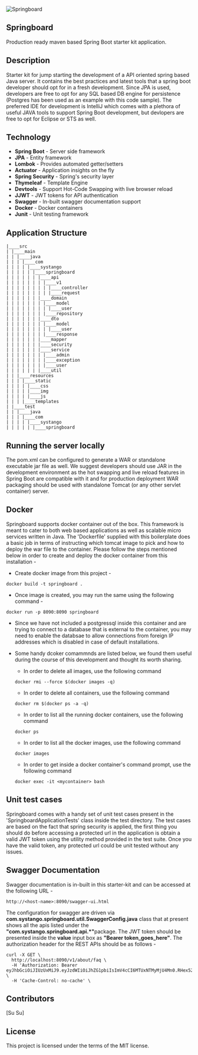 ![Springboard](https://github.com/SystangoTechnologies/Springboard/blob/master/src/main/resources/static/img/springboard-logo.png)

## Springboard
Production ready maven based Spring Boot starter kit application.

## Description
Starter kit for jump starting the development of a API oriented spring based Java server. It contains the best practices and latest tools that a spring boot developer should opt for in a fresh development. Since JPA is used, developers are free to opt for any SQL based DB engine for persistence (Postgres has been used as an example with this code sample). The preferred IDE for development is IntelliJ which comes with a plethora of useful JAVA tools to support Spring Boot development, but devlopers are free to opt for Eclipse or STS as well.

## Technology

- **Spring Boot**     - Server side framework
- **JPA**             - Entity framework
- **Lombok**          - Provides automated getter/setters
- **Actuator**        - Application insights on the fly
- **Spring Security** - Spring's security layer
- **Thymeleaf**       - Template Engine
- **Devtools**        - Support Hot-Code Swapping with live browser reload
- **JJWT**            - JWT tokens for API authentication
- **Swagger**         - In-built swagger documentation support
- **Docker**          - Docker containers
- **Junit**           - Unit testing framework


## Application Structure
````
|____src
| |____main
| | |____java
| | | |____com
| | | | |____systango
| | | | | |____springboard
| | | | | | |____api
| | | | | | | |____v1
| | | | | | | | |____controller
| | | | | | | | |____request
| | | | | | |____domain
| | | | | | | |____model
| | | | | | | | |____user
| | | | | | | |____repository
| | | | | | |____dto
| | | | | | | |____model
| | | | | | | | |____user
| | | | | | | |____response
| | | | | | |____mapper
| | | | | | |____security
| | | | | | |____service
| | | | | | | |____admin
| | | | | | | |____exception
| | | | | | | |____user
| | | | | | |____util
| | |____resources
| | | |____static
| | | | |____css
| | | | |____img
| | | | |____js
| | | |____templates
| |____test
| | |____java
| | | |____com
| | | | |____systango
| | | | | |____springboard

````

## Running the server locally
The pom.xml can be configured to generate a WAR or standalone executable jar file as well. We suggest developers should use JAR in the development environment as the hot swapping and live reload features in Spring Boot are compatible with it and for production deployment WAR packaging should be used with standalone Tomcat (or any other servlet container) server.

## Docker
Springboard supports docker container out of the box. This framework is meant to cater to both web based applications as well as scalable micro services written in Java. The 'Dockerfile' supplied with this boilerplate does a basic job in terms of instructing which tomcat image to pick and how to deploy the war file to the container. Please follow the steps mentioned below in order to create and deploy the docker container from this installation -

* Create docker image from this project -
````
docker build -t springboard .

````

* Once image is created, you may run the same using the following command -
````
docker run -p 8090:8090 springboard

````

* Since we have not included a postgressql inside this container and are trying to connect to a database that is external to the container, you may need to enable the databsae to allow connections from foreign IP addresses which is disabled in case of default installations.

* Some handy dcoker comammnds are listed below, we found them useful during the course of this development and thought its worth sharing.
   - In order to delete all images, use the following command
   ````
   docker rmi --force $(docker images -q)
   ````
   - In order to delete all containers, use the following command
   ````
   docker rm $(docker ps -a -q)
   ````
   - In order to list all the running docker containers, use the following command
   ````
   docker ps
   ````
   - In order to list all the docker images, use the following command
   ````
   docker images
   ````
   - In order to get inside a docker container's command prompt, use the following command
   ````
   docker exec -it <mycontainer> bash
   ````
   
## Unit test cases
Springboard comes with a handy set of unit test cases present in the 'SpringboardApplicationTests' class inside the test directory. The test cases are based on the fact that spring security is applied, the first thing you should do before accessing a protected url in the application is obtain a valid JWT token using the utility method provided in the test suite. Once you have the valid token, any protected url could be unit tested without any issues.

## Swagger Documentation
Swagger documentation is in-built in this starter-kit and can be accessed at the following URL -
````
http://<host-name>:8090/swagger-ui.html
````
The configuration for swagger are driven via <b>com.systango.springboard.util.SwaggerConfig.java</b> class that at present shows all the apis listed under the <b>"com.systango.springboard.api.*"</b>package.
The JWT token should be presented inside the <b>value</b> input box as <b>"Bearer token_goes_here"</b>. The authorization header for the REST APIs should be as follows -
````
curl -X GET \
  http://localhost:8090/v1/about/faq \
  -H 'Authorization: Bearer eyJhbGciOiJIUzUxMiJ9.eyJzdWIiOiJhZG1pbiIsImV4cCI6MTUxNTMyMjU4Mn0.RHex52JtZZt0lfaZc_sHdwU8auevcT9COJDxp6RbBBU1ZbCEc6bh4b2CxjA8TSgH7DkwWIbO6ISqpMuUXNcZwA' \
  -H 'Cache-Control: no-cache' \
````

## Contributors
[Su Su]

## License
This project is licensed under the terms of the MIT license.